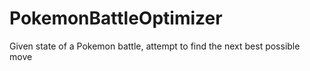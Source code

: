 # PokemonBattleOptimizer
Given state of a Pokemon battle, attempt to find the next best possible move
